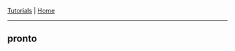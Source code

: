 
[Tutorials](../Tutorials/README.md) | [Home](../../README.md)    

-------------------------------------------------------------------------------  

## pronto
